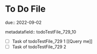 # To Do File

due:: 2022-09-02

metadatafield:: todoTestFile_729\_10

- [ ] Task of todoTestFile_729 1 [[Query me]]
- [ ] Task of todoTestFile_729 2

